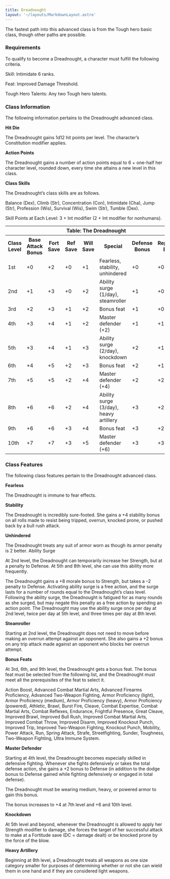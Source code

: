 ```yaml
---
title: Dreadnought
layout: '~/layouts/MarkdownLayout.astro'
---
```

The fastest path into this advanced class is from the Tough hero basic class,
though other paths are possible.

### Requirements

To qualify to become a Dreadnought, a character must fulfill the following
criteria.

Skill: Intimidate 6 ranks.

Feat: Improved Damage Threshold.

Tough Hero Talents: Any two Tough hero talents.

### Class Information

The following information pertains to the Dreadnought advanced class.

**Hit Die**

The Dreadnought gains 1d12 hit points per level. The character’s Constitution
modifier applies.

**Action Points**

The Dreadnought gains a number of action points equal to 6 + one-half her
character level, rounded down, every time she attains a new level in this
class.

**Class Skills**

The Dreadnought’s class skills are as follows.

Balance (Dex), Climb (Str), Concentration (Con), Intimidate (Cha), Jump (Str),
Profession (Wis), Survival (Wis), Swim (Str), Tumble (Dex).

Skill Points at Each Level: 3 + Int modifier (2 + Int modifier for nonhumans).


<table> <tr><th colspan="9">Table: The Dreadnought</th></tr> <tr><th>Class Level</th><th>Base Attack Bonus</th><th>Fort Save</th><th>Ref Save</th><th>Will Save</th><th>Special</th><th>Defense Bonus</th><th>Reputation Bonus</th></tr> <tr><td>1st</td><td>+0</td><td>+2</td><td>+0</td><td>+1</td><td>Fearless, stability, unhindered</td><td>+0</td><td>+0</td></tr> <tr class="shaded"><td>2nd</td><td>+1</td><td>+3</td><td>+0</td><td>+2</td><td>Ability surge (1/day), steamroller</td><td>+1</td><td>+0</td></tr> <tr><td>3rd</td><td>+2</td><td>+3</td><td>+1</td><td>+2</td><td>Bonus feat</td><td>+1</td><td>+0</td></tr> <tr class="shaded"><td>4th</td><td>+3</td><td>+4</td><td>+1</td><td>+2</td><td>Master defender (+2)</td><td>+1</td><td>+1</td></tr> <tr><td>5th</td><td>+3</td><td>+4</td><td>+1</td><td>+3</td><td>Ability surge (2/day), knockdown</td><td>+2</td><td>+1</td></tr> <tr class="shaded"><td>6th</td><td>+4</td><td>+5</td><td>+2</td><td>+3</td><td>Bonus feat</td><td>+2</td><td>+1</td></tr> <tr><td>7th</td><td>+5</td><td>+5</td><td>+2</td><td>+4</td><td>Master defender (+4)</td><td>+2</td><td>+2</td></tr> <tr class="shaded"><td>8th</td><td>+6</td><td>+6</td><td>+2</td><td>+4</td><td>Ability surge (3/day), heavy artillery</td><td>+3</td><td>+2</td></tr> <tr><td>9th</td><td>+6</td><td>+6</td><td>+3</td><td>+4</td><td>Bonus feat</td><td>+3</td><td>+2</td></tr> <tr class="shaded"><td>10th</td><td>+7</td><td>+7</td><td>+3</td><td>+5</td><td>Master defender (+6)</td><td>+3</td><td>+3</td></tr> </table>



### Class Features

The following class features pertain to the Dreadnought advanced class.

**Fearless**

The Dreadnought is immune to fear effects.

**Stability**

The Dreadnought is incredibly sure-footed. She gains a +4 stability bonus on
all rolls made to resist being tripped, overrun, knocked prone, or pushed back
by a bull rush attack.

**Unhindered**

The Dreadnought treats any suit of armor worn as though its armor penalty is 2
better. Ability Surge

At 2nd level, the Dreadnought can temporarily increase her Strength, but at a
penalty to Defense. At 5th and 8th level, she can use this ability more
frequently.

The Dreadnought gains a +8 morale bonus to Strength, but takes a –2 penalty to
Defense. Activating ability surge is a free action, and the surge lasts for a
number of rounds equal to the Dreadnought’s class level. Following the ability
surge, the Dreadnought is fatigued for as many rounds as she surged, but may
negate this penalty as a free action by spending an action point. The
Dreadnought may use the ability surge once per day at 2nd level, twice per day
at 5th level, and three times per day at 8th level.

**Steamroller**

Starting at 2nd level, the Dreadnought does not need to move before making an
overrun attempt against an opponent. She also gains a +2 bonus on any trip
attack made against an opponent who blocks her overrun attempt.

**Bonus Feats**

At 3rd, 6th, and 9th level, the Dreadnought gets a bonus feat. The bonus feat
must be selected from the following list, and the Dreadnought must meet all
the prerequisites of the feat to select it.

Action Boost, Advanced Combat Martial Arts, Advanced Firearms Proficiency,
Advanced Two-Weapon Fighting, Armor Proficiency (light), Armor Proficiency
(medium), Armor Proficiency (heavy), Armor Proficiency (powered), Athletic,
Brawl, Burst Fire, Cleave, Combat Expertise, Combat Martial Arts, Combat
Reflexes, Endurance, Frightful Presence, Great Cleave, Improved Brawl,
Improved Bull Rush, Improved Combat Martial Arts, Improved Combat Throw,
Improved Disarm, Improved Knockout Punch, Improved Trip, Improved Two-Weapon
Fighting, Knockout Punch, Mobility, Power Attack, Run, Spring Attack, Strafe,
Streetfighting, Sunder, Toughness, Two-Weapon Fighting, Ultra Immune System.

**Master Defender**

Starting at 4th level, the Dreadnought becomes especially skilled in defensive
fighting. Whenever she fights defensively or takes the total defense action,
she gains a +2 bonus to Defense (in addition to the dodge bonus to Defense
gained while fighting defensively or engaged in total defense).

The Dreadnought must be wearing medium, heavy, or powered armor to gain this
bonus.

The bonus increases to +4 at 7th level and +6 and 10th level.

**Knockdown**

At 5th level and beyond, whenever the Dreadnought is allowed to apply her
Strength modifier to damage, she forces the target of her successful attack to
make at a Fortitude save (DC = damage dealt) or be knocked prone by the force
of the blow.

**Heavy Artillery**

Beginning at 8th level, a Dreadnought treats all weapons as one size category
smaller for purposes of determining whether or not she can wield them in one
hand and if they are considered light weapons.

